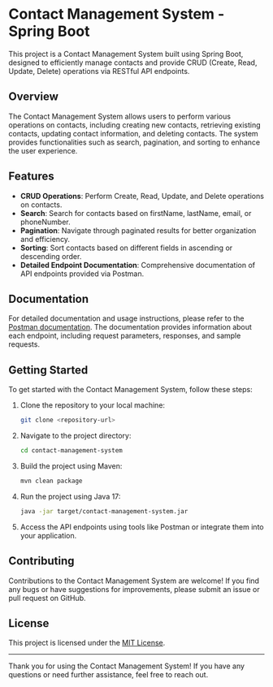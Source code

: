# Contact Management System - Spring Boot

This project is a Contact Management System built using Spring Boot, designed to efficiently manage contacts and provide CRUD (Create, Read, Update, Delete) operations via RESTful API endpoints.

## Overview

The Contact Management System allows users to perform various operations on contacts, including creating new contacts, retrieving existing contacts, updating contact information, and deleting contacts. The system provides functionalities such as search, pagination, and sorting to enhance the user experience.

## Features

- **CRUD Operations**: Perform Create, Read, Update, and Delete operations on contacts.
- **Search**: Search for contacts based on firstName, lastName, email, or phoneNumber.
- **Pagination**: Navigate through paginated results for better organization and efficiency.
- **Sorting**: Sort contacts based on different fields in ascending or descending order.
- **Detailed Endpoint Documentation**: Comprehensive documentation of API endpoints provided via Postman.

## Documentation

For detailed documentation and usage instructions, please refer to the [Postman documentation](https://documenter.getpostman.com/view/12600570/2s9YyzbHBK). The documentation provides information about each endpoint, including request parameters, responses, and sample requests.

## Getting Started

To get started with the Contact Management System, follow these steps:

1. Clone the repository to your local machine:

    ```bash
    git clone <repository-url>
    ```

2. Navigate to the project directory:

    ```bash
    cd contact-management-system
    ```

3. Build the project using Maven:

    ```bash
    mvn clean package
    ```

4. Run the project using Java 17:

    ```bash
    java -jar target/contact-management-system.jar
    ```

5. Access the API endpoints using tools like Postman or integrate them into your application.

## Contributing

Contributions to the Contact Management System are welcome! If you find any bugs or have suggestions for improvements, please submit an issue or pull request on GitHub.

## License

This project is licensed under the [MIT License](LICENSE).

---

Thank you for using the Contact Management System! If you have any questions or need further assistance, feel free to reach out.
